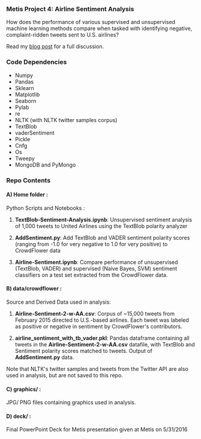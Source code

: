 ### Metis Project 4: Airline Sentiment Analysis

How does the performance of various supervised and unsupervised machine learning methods compare when tasked with identifying negative, complaint-ridden tweets sent to U.S. airlines?

Read my [blog post](http://www.huguedata.com/2016/07/10/frustrating-skies/) for a full discussion.


### Code Dependencies
* Numpy
* Pandas
* Sklearn
* Matplotlib
* Seaborn
* Pylab
* re
* NLTK (with NLTK twitter samples corpus)
* TextBlob
* vaderSentiment
* Pickle
* Cnfg
* Os
* Tweepy
* MongoDB and PyMongo


### Repo Contents
#### A) Home folder : 
Python Scripts and Notebooks :

1. **TextBlob-Sentiment-Analysis.ipynb**: Unsupervised sentiment analysis of 1,000 tweets to United Airlines using the TextBlob polarity analyzer

2. **AddSentiment.py**: Add TextBlob and VADER sentiment polarity scores (ranging from -1.0 for very negative to 1.0 for very positive) to CrowdFlower data

3. **Airline-Sentiment.ipynb**: Compare performance of unsupervised (TextBlob, VADER) and supervised (Naive Bayes, SVM) sentiment classifiers on a test 
set extracted from the CrowdFlower data.


#### B) data/crowdflower :
Source and Derived Data used in analysis:

1. **Airline-Sentiment-2-w-AA.csv**: Corpus of ~15,000 tweets from February 2015 directed to U.S.-based airlines. Each tweet was labeled as positive or negative in sentiment by CrowdFlower's contributors. 

2. **airline_sentiment_with_tb_vader.pkl**: Pandas dataframe containing all tweets in the **Airline-Sentiment-2-w-AA.csv** datafile, with TextBlob and Sentiment polarity scores matched to tweets. Output of **AddSentiment.py** data.

Note that NLTK's twitter samples and tweets from the Twitter API are also used in analysis, but are not saved to this repo.


#### C) graphics/ :
JPG/ PNG files containing graphics used in analysis.


#### D) deck/ :
Final PowerPoint Deck for Metis presentation given at Metis on 5/31/2016






